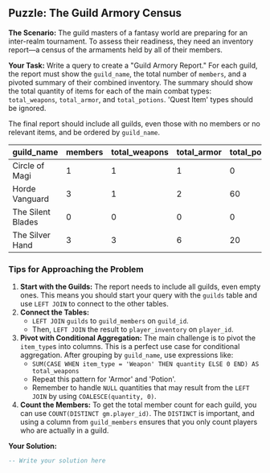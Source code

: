 ## Puzzle: The Guild Armory Census

**The Scenario:** The guild masters of a fantasy world are preparing for an inter-realm tournament. To assess their readiness, they need an inventory report—a census of the armaments held by all of their members.

**Your Task:** Write a query to create a "Guild Armory Report." For each guild, the report must show the `guild_name`, the total number of `members`, and a pivoted summary of their combined inventory. The summary should show the total quantity of items for each of the main combat types: `total_weapons`, `total_armor`, and `total_potions`. 'Quest Item' types should be ignored.

The final report should include all guilds, even those with no members or no relevant items, and be ordered by `guild_name`.

| **guild_name** | **members** | **total_weapons** | **total_armor** | **total_potions** |
| -------------------- | ----------------- | ----------------------- | --------------------- | ----------------------- |
| Circle of Magi       | 1                 | 1                       | 1                     | 0                       |
| Horde Vanguard       | 3                 | 1                       | 2                     | 60                      |
| The Silent Blades    | 0                 | 0                       | 0                     | 0                       |
| The Silver Hand      | 3                 | 3                       | 6                     | 20                      |

### Tips for Approaching the Problem

1. **Start with the Guilds:** The report needs to include all guilds, even empty ones. This means you should start your query with the `guilds` table and use `LEFT JOIN` to connect to the other tables.
2. **Connect the Tables:**
   * `LEFT JOIN` `guilds` to `guild_members` on `guild_id`.
   * Then, `LEFT JOIN` the result to `player_inventory` on `player_id`.
3. **Pivot with Conditional Aggregation:** The main challenge is to pivot the `item_type`s into columns. This is a perfect use case for conditional aggregation. After grouping by `guild_name`, use expressions like:
   * `SUM(CASE WHEN item_type = 'Weapon' THEN quantity ELSE 0 END) AS total_weapons`
   * Repeat this pattern for 'Armor' and 'Potion'.
   * Remember to handle `NULL` quantities that may result from the `LEFT JOIN` by using `COALESCE(quantity, 0)`.
4. **Count the Members:** To get the total member count for each guild, you can use `COUNT(DISTINCT gm.player_id)`. The `DISTINCT` is important, and using a column from `guild_members` ensures that you only count players who are actually in a guild.

**Your Solution:**

```sql
-- Write your solution here
```
